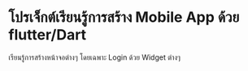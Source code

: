 # โปรเจ็กต์เรียนรู้การสร้าง Mobile App ด้วย flutter/Dart

เรียนรู้การสร้างหน้าจอต่างๆ โดยเฉพาะ Login ด้วย Widget ต่างๆ
